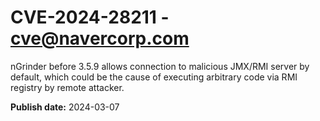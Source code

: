 # CVE-2024-28211 - cve@navercorp.com

nGrinder before 3.5.9 allows connection to malicious JMX/RMI server by default, which could be the cause of executing arbitrary code via RMI registry by remote attacker.

**Publish date:** 2024-03-07
